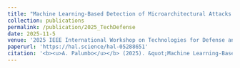 ```yaml
---
title: "Machine Learning-Based Detection of Microarchitectural Attacks on RISC-V via Gem5"
collection: publications
permalink: /publication/2025_TechDefense
date: 2025-11-5
venue: '2025 IEEE International Workshop on Technologies for Defense and Security (TechDefense)'
paperurl: 'https://hal.science/hal-05288651'
citation: '<b><u>A. Palumbo</u></b> (2025). &quot;Machine Learning-Based Detection of Microarchitectural Attacks on RISC-V via Gem5.&quot; <i>2025 IEEE International Workshop on Technologies for Defense and Security (TechDefense)</i>.'
---
```

